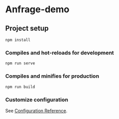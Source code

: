 # Anfrage-demo

## Project setup

```shell
npm install
```

### Compiles and hot-reloads for development

```shell
npm run serve
```

### Compiles and minifies for production

```shell
npm run build
```

### Customize configuration

See [Configuration Reference](https://cli.vuejs.org/config/).

